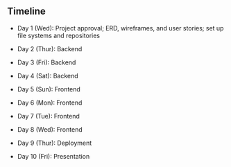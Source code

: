 ## Timeline

- Day 1 (Wed): Project approval; ERD, wireframes, and user stories; set up file systems and repositories


- Day 2 (Thur): Backend

  
- Day 3 (Fri): Backend


- Day 4 (Sat): Backend


- Day 5 (Sun): Frontend


- Day 6 (Mon): Frontend


- Day 7 (Tue): Frontend


- Day 8 (Wed): Frontend


- Day 9 (Thur): Deployment 


- Day 10 (Fri): Presentation
